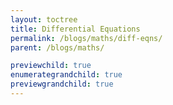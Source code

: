 ```yaml
---
layout: toctree
title: Differential Equations
permalink: /blogs/maths/diff-eqns/
parent: /blogs/maths/

previewchild: true
enumerategrandchild: true
previewgrandchild: true
---
```

